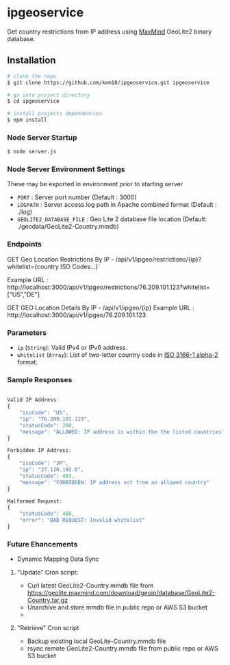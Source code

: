 # ipgeoservice

Get country restrictions from IP address using [MaxMind](https://www.maxmind.com) GeoLite2 binary database.


## Installation

``` bash
# clone the repo
$ git clone https://github.com/kem18/ipgeoservice.git ipgeoservice

# go into project directory
$ cd ipgeoservice

# install projects dependencies
$ npm install
```

### Node Server Startup

``` bash
$ node server.js
```

### Node Server Environment Settings
These may be exported in environment prior to starting server

* `PORT` : Server port number  (Default : 3000)
* `LOGPATH` : Server access.log path in Apache combined format (Default : ./log)
* `GEOLITE2_DATABASE_FILE` : Geo Lite 2 database file location (Default: ./geodata/GeoLite2-Country.mmdb)


### Endpoints
GET Geo Location Restrictions By IP - /api/v1/ipgeo/restrictions/{ip}?whitelist={country ISO Codes...}`

Example URL : http://localhost:3000/api/v1/ipgeo/restrictions/76.209.101.123?whitelist=["US","DE"]


GET GEO Location Details By IP - /api/v1/ipgeo/{ip}
Example URL : http://localhost:3000/api/v1/ipgeo/76.209.101.123


### Parameters

* `ip` (`String`): Valid IPv4 or IPv6 address.
* `whitelist` (`Array`): List of two-letter country code in [ISO 3166-1 alpha-2](https://en.wikipedia.org/wiki/ISO_3166-1_alpha-2) format.

### Sample Responses

```js

Valid IP Address:
{
    "isoCode": "US",
    "ip": "76.209.101.123",
    "statusCode": 200,
    "message": "ALLOWED: IP address is within the the listed countries"
}

Forbidden IP Address:
{
    "isoCode": "JP",
    "ip": "27.120.192.0",
    "statusCode": 403,
    "message": "FORBIDDEN: IP address not from an allowed country"
}

Malformed Request:
{
    "statusCode": 400,
    "error": "BAD REQUEST: Invalid whitelist"
}


```
### Future Ehancements

* Dynamic Mapping Data Sync

1) "Update" Cron script:
    - Curl latest GeoLite2-Country.mmdb file from https://geolite.maxmind.com/download/geoip/database/GeoLite2-Country.tar.gz
    - Unarchive and store mmdb file in public repo or AWS S3 bucket
    - 

2) "Retrieve" Cron script
    - Backup existing local GeoLite-Country.mmdb file
    - rsync remote GeoLite2-Country.mmdb file from public repo or AWS S3 bucket




